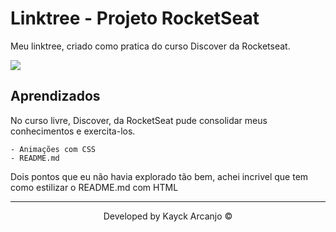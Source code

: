 # Linktree - Projeto RocketSeat

Meu linktree, criado como pratica do curso Discover da Rocketseat.

<img src='https://www.figma.com/community/resource/2f0fc003-b1d0-4db4-8df4-6957f5789357/thumbnail'>

<h2>Aprendizados</h2>
<p>No curso livre, Discover, da RocketSeat pude consolidar meus conhecimentos e exercita-los.</p>

    - Animações com CSS
    - README.md

Dois pontos que eu não havia explorado tão bem, achei incrivel que tem como estilizar o README.md com HTML

<hr>
<div style='width: 100%; display:flex; justify-content: center;'>
Developed by Kayck Arcanjo &copy
</div>